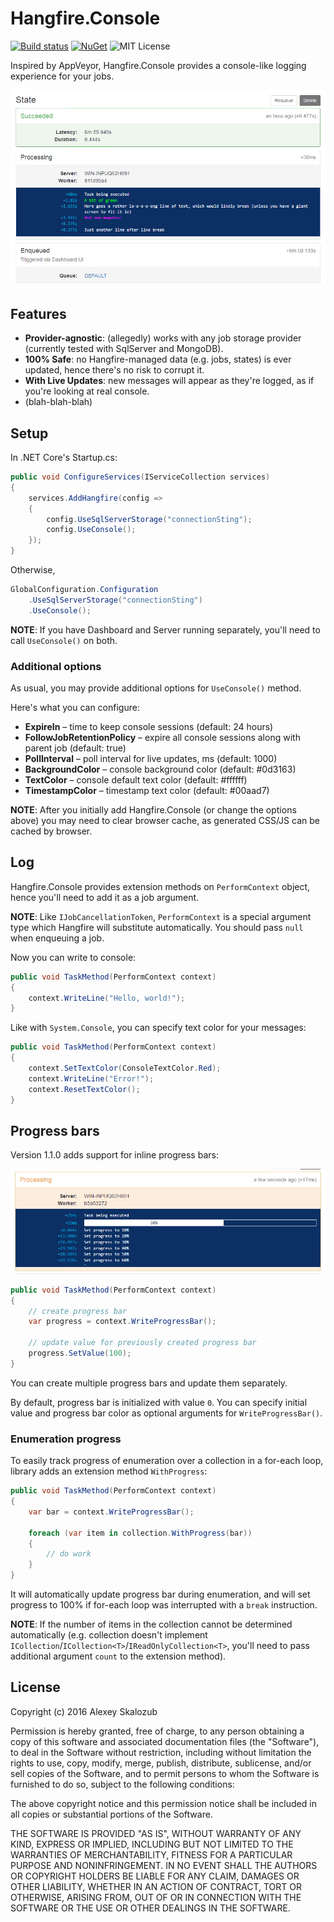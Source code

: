 # Hangfire.Console

[![Build status](https://ci.appveyor.com/api/projects/status/b57hb7438d7dvxa2/branch/master?svg=true&passingText=master%20%u2714)](https://ci.appveyor.com/project/pieceofsummer/hangfire-console/branch/master)
[![NuGet](https://img.shields.io/nuget/v/Hangfire.Console.svg)](https://www.nuget.org/packages/Hangfire.Console/)
![MIT License](https://img.shields.io/badge/license-MIT-orange.svg)

Inspired by AppVeyor, Hangfire.Console provides a console-like logging experience for your jobs. 

![dashboard](dashboard.png)

## Features

 - **Provider-agnostic**: (allegedly) works with any job storage provider (currently tested with SqlServer and MongoDB). 
 - **100% Safe**: no Hangfire-managed data (e.g. jobs, states) is ever updated, hence there's no risk to corrupt it.
 - **With Live Updates**: new messages will appear as they're logged, as if you're looking at real console.
 - (blah-blah-blah)

## Setup

In .NET Core's Startup.cs:
```c#
public void ConfigureServices(IServiceCollection services)
{
    services.AddHangfire(config =>
    {
        config.UseSqlServerStorage("connectionSting");
        config.UseConsole();
    });
}
```

Otherwise,
```c#
GlobalConfiguration.Configuration
    .UseSqlServerStorage("connectionSting")
    .UseConsole();
```

**NOTE**: If you have Dashboard and Server running separately, 
you'll need to call `UseConsole()` on both.

### Additional options

As usual, you may provide additional options for `UseConsole()` method.

Here's what you can configure:
- **ExpireIn** – time to keep console sessions (default: 24 hours)
- **FollowJobRetentionPolicy** – expire all console sessions along with parent job (default: true)
- **PollInterval** – poll interval for live updates, ms (default: 1000)
- **BackgroundColor** – console background color (default: #0d3163)
- **TextColor** – console default text color (default: #ffffff)
- **TimestampColor** – timestamp text color (default: #00aad7)

**NOTE**: After you initially add Hangfire.Console (or change the options above) you may need to clear browser cache, as generated CSS/JS can be cached by browser.

## Log

Hangfire.Console provides extension methods on `PerformContext` object, 
hence you'll need to add it as a job argument. 

**NOTE**: Like `IJobCancellationToken`, `PerformContext` is a special argument type which Hangfire will substitute automatically. You should pass `null` when enqueuing a job.

Now you can write to console:

```c#
public void TaskMethod(PerformContext context)
{
    context.WriteLine("Hello, world!");
}
```

Like with `System.Console`, you can specify text color for your messages:

```c#
public void TaskMethod(PerformContext context)
{
    context.SetTextColor(ConsoleTextColor.Red);
    context.WriteLine("Error!");
    context.ResetTextColor();
}
```

## Progress bars

Version 1.1.0 adds support for inline progress bars:

![progress](progress.png)

```c#
public void TaskMethod(PerformContext context)
{
    // create progress bar
    var progress = context.WriteProgressBar();
    
    // update value for previously created progress bar
    progress.SetValue(100);
}
```

You can create multiple progress bars and update them separately.

By default, progress bar is initialized with value `0`. You can specify initial value and progress bar color as optional arguments for `WriteProgressBar()`.

### Enumeration progress

To easily track progress of enumeration over a collection in a for-each loop, library adds an extension method `WithProgress`:

```c#
public void TaskMethod(PerformContext context)
{
    var bar = context.WriteProgressBar();
    
    foreach (var item in collection.WithProgress(bar))
    {
        // do work
    }
}
```

It will automatically update progress bar during enumeration, and will set progress to 100% if for-each loop was interrupted with a `break` instruction.

**NOTE**: If the number of items in the collection cannot be determined automatically (e.g. collection doesn't implement `ICollection`/`ICollection<T>`/`IReadOnlyCollection<T>`, you'll need to pass additional argument `count` to the extension method).

## License

Copyright (c) 2016 Alexey Skalozub

Permission is hereby granted, free of charge, to any person obtaining a copy
of this software and associated documentation files (the "Software"), to deal
in the Software without restriction, including without limitation the rights
to use, copy, modify, merge, publish, distribute, sublicense, and/or sell
copies of the Software, and to permit persons to whom the Software is
furnished to do so, subject to the following conditions:

The above copyright notice and this permission notice shall be included in all
copies or substantial portions of the Software.

THE SOFTWARE IS PROVIDED "AS IS", WITHOUT WARRANTY OF ANY KIND, EXPRESS OR
IMPLIED, INCLUDING BUT NOT LIMITED TO THE WARRANTIES OF MERCHANTABILITY,
FITNESS FOR A PARTICULAR PURPOSE AND NONINFRINGEMENT. IN NO EVENT SHALL THE
AUTHORS OR COPYRIGHT HOLDERS BE LIABLE FOR ANY CLAIM, DAMAGES OR OTHER
LIABILITY, WHETHER IN AN ACTION OF CONTRACT, TORT OR OTHERWISE, ARISING FROM,
OUT OF OR IN CONNECTION WITH THE SOFTWARE OR THE USE OR OTHER DEALINGS IN THE
SOFTWARE.
